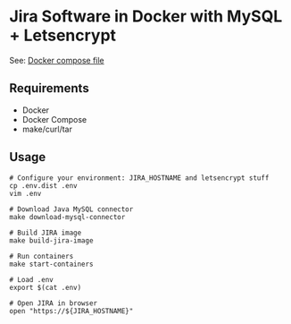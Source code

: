 # Jira Software in Docker with MySQL + Letsencrypt

See: [Docker compose file](docker-compose.yaml)

## Requirements

- Docker
- Docker Compose
- make/curl/tar

## Usage

```
# Configure your environment: JIRA_HOSTNAME and letsencrypt stuff
cp .env.dist .env
vim .env

# Download Java MySQL connector
make download-mysql-connector

# Build JIRA image
make build-jira-image

# Run containers
make start-containers

# Load .env
export $(cat .env)

# Open JIRA in browser
open "https://${JIRA_HOSTNAME}"
```